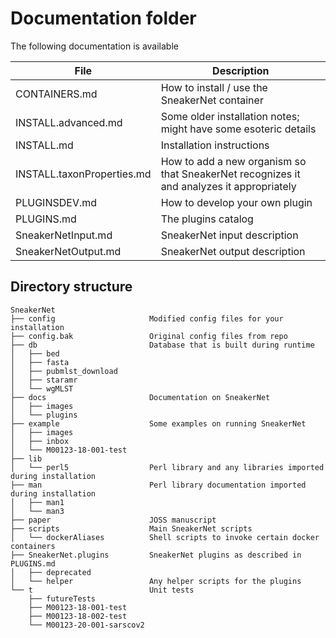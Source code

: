 # Documentation folder

The following documentation is available

| File                         | Description |
|------------------------------|-------------|
|CONTAINERS.md                 | How to install / use the SneakerNet container |
|INSTALL.advanced.md           | Some older installation notes; might have some esoteric details |
|INSTALL.md                    | Installation instructions |
|INSTALL.taxonProperties.md    | How to add a new organism so that SneakerNet recognizes it and analyzes it appropriately |
|PLUGINSDEV.md                 | How to develop your own plugin |
|PLUGINS.md                    | The plugins catalog |
|SneakerNetInput.md            | SneakerNet input description |
|SneakerNetOutput.md           | SneakerNet output description |

## Directory structure

```plaintext
SneakerNet
├── config                     Modified config files for your installation
├── config.bak                 Original config files from repo
├── db                         Database that is built during runtime
│   ├── bed
│   ├── fasta
│   ├── pubmlst_download
│   ├── staramr
│   └── wgMLST
├── docs                       Documentation on SneakerNet
│   ├── images
│   └── plugins
├── example                    Some examples on running SneakerNet
│   ├── images
│   ├── inbox
│   └── M00123-18-001-test
├── lib
│   └── perl5                  Perl library and any libraries imported during installation
├── man                        Perl library documentation imported during installation
│   ├── man1
│   └── man3
├── paper                      JOSS manuscript
├── scripts                    Main SneakerNet scripts
│   └── dockerAliases          Shell scripts to invoke certain docker containers
├── SneakerNet.plugins         SneakerNet plugins as described in PLUGINS.md
│   ├── deprecated
│   └── helper                 Any helper scripts for the plugins
└── t                          Unit tests
    ├── futureTests
    ├── M00123-18-001-test
    ├── M00123-18-002-test
    └── M00123-20-001-sarscov2
```
